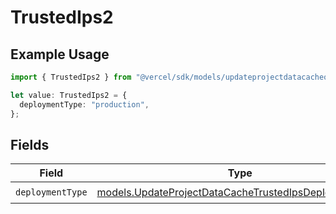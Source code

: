 # TrustedIps2

## Example Usage

```typescript
import { TrustedIps2 } from "@vercel/sdk/models/updateprojectdatacacheop.js";

let value: TrustedIps2 = {
  deploymentType: "production",
};
```

## Fields

| Field                                                                                                                | Type                                                                                                                 | Required                                                                                                             | Description                                                                                                          |
| -------------------------------------------------------------------------------------------------------------------- | -------------------------------------------------------------------------------------------------------------------- | -------------------------------------------------------------------------------------------------------------------- | -------------------------------------------------------------------------------------------------------------------- |
| `deploymentType`                                                                                                     | [models.UpdateProjectDataCacheTrustedIpsDeploymentType](../models/updateprojectdatacachetrustedipsdeploymenttype.md) | :heavy_check_mark:                                                                                                   | N/A                                                                                                                  |